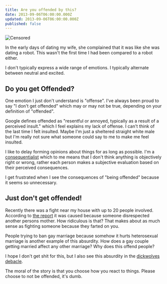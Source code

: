 ```yaml
---
title: Are you offended by this?
date: 2013-09-06T06:00:00.000Z
updated: 2013-09-06T06:00:00.000Z
published: false
---
```


![Censored](/uploads/2013/09/censored.jpg)

In the early days of dating my wife, she complained that it was like she was dating a robot.  This wasn't the first time I had been compared to a robot either.

I don't typically express a wide range of emotions. I typically alternate between neutral and excited.

## Do you get Offended?

One emotion I just don't understand is "offense". I've always been proud to say "I don't get offended" which may or may not be true, depending on your definition of "offended".

Google defines offended as "resentful or annoyed, typically as a result of a perceived insult." which I feel explains my lack of offense.  I can't think of the last time I felt insulted.  Maybe I'm just a sheltered straight white male but I'm really not sure what someone could say to me to make me feel insulted.

I like to delay forming opinions about things for as long as possible.  I'm a [consequentialist](http://en.wikipedia.org/wiki/Consequentialism) which to me means that I don't think anything is objectively right or wrong, rather each person makes a subjective evaluation based on their perceived consequences.

I get frustrated when I see the consequences of "being offended" because it seems so unnecessary.

## Just don't get offended!

Recently there was a fight near my house with up to 20 people involved. According to [the report](http://host.madison.com/news/local/crime_and_courts/police-dissing-mom-was-reason-behind-large-southeast-side-street/article_2373946a-cfec-5873-8b16-6fe33db6ac81.html) it was caused because someone disrespected another persons mother.  How ridiculous is that?  That makes about as much sense as fighting someone because they farted on you.

People trying to ban gay marriage because somehow it hurts heterosexual marriage is another example of this absurdity. How does a gay couple getting married affect any other marriage?  Why does this offend people?

I hope I don't get shit for this, but I also see this absurdity in the [dickwolves debacle](http://www.wired.com/underwire/2013/09/penny-arcade-expo-dickwolves/).

The moral of the story is that you choose how you react to things.  Please choose to not be offended, it's dumb.

